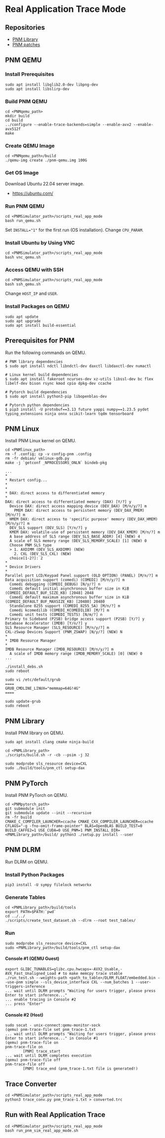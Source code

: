 # Real Application Trace Mode

## Repositories

- [PNM Library](https://github.samsungds.net/SAITPublic/PNMLibrary/PNMLibrary)
- [PNM patches](https://github.samsungds.net/SAITPublic/PNMLibrary/patches)

## PNM QEMU

### Install Prerequisites

```
sudo apt install libglib2.0-dev libpng-dev
sudo apt install libslirp-dev
```

### Build PNM QEMU

```
cd <PNMqemu_path>
mkdir build
cd build
../configure --enable-trace-backends=simple --enable-avx2 --enable-avx512f
make
```

### Create QEMU Image

```
cd <PNMqemu_path>/build
./qemu-img create ./pnm-qemu.img 100G
```

### Get OS Image

Download Ubuntu 22.04 server image.
- https://ubuntu.com/

### Run PNM QEMU

```
cd <PNMSimulator_path>/scripts_real_app_mode
bash run_qemu.sh
```

Set `INSTALL="1"` for the first run (OS installation).
Change `CPU_PARAM`.

### Install Ubuntu by Using VNC

```
cd <PNMSimulator_path>/scripts_real_app_mode
bash vnc_qemu.sh
```

### Access QEMU with SSH

```
cd <PNMSimulator_path>/scripts_real_app_mode
bash ssh_qemu.sh
```

Change `HOST_IP` and `USER`.

### Install Packages on QEMU

```
sudo apt update
sudo apt upgrade
sudo apt install build-essential
```

## Prerequisites for PNM

Run the following commands on QEMU.

```
# PNM library dependencies
$ sudo apt install ndctl libndctl-dev daxctl libdaxctl-dev numactl
 
# Linux kernel build dependencies
$ sudo apt install fakeroot ncurses-dev xz-utils libssl-dev bc flex libelf-dev bison rsync kmod cpio dpkg-dev ccache
 
# Pytorch build dependencies
$ sudo apt install python3-pip libopenblas-dev
 
# Pytorch python dependencies
$ pip3 install -U protobuf==3.13 future yappi numpy==1.23.5 pydot typing_extensions ninja onnx scikit-learn tqdm tensorboard
```

## PNM Linux

Install PNM Linux kernel on QEMU.

```
cd <PNMlinux_path>
rm -f .config; cp -v config-pnm .config
rm -fr debian/ vmlinux-gdb.py
make -j `getconf _NPROCESSORS_ONLN` bindeb-pkg
```

```
...
*
* Restart config...
*
*
* DAX: direct access to differentiated memory
*
DAX: direct access to differentiated memory (DAX) [Y/?] y
  Device DAX: direct access mapping device (DEV_DAX) [M/n/y/?] m
    PMEM DAX: direct access to persistent memory (DEV_DAX_PMEM) [M/n/?] m
  HMEM DAX: direct access to 'specific purpose' memory (DEV_DAX_HMEM) [M/n/y/?] m
  DEV_SLS support (DEV_SLS) [Y/n/?] y
  KMEM DAX: volatile-use of persistent memory (DEV_DAX_KMEM) [M/n/?] m
  A base address of SLS range (DEV_SLS_BASE_ADDR) [4] (NEW) 4
  A scale of SLS memory range (DEV_SLS_MEMORY_SCALE) [1] (NEW) 0
  Choose PNM SLS type
  > 1. AXDIMM (DEV_SLS_AXDIMM) (NEW)
    2. CXL (DEV_SLS_CXL) (NEW)
  choice[1-2?]: 2
*
* Device Drivers
*
Parallel port LCD/Keypad Panel support (OLD OPTION) (PANEL) [M/n/?] m
Data acquisition support (comedi) (COMEDI) [M/n/y/?] m
  Comedi debugging (COMEDI_DEBUG) [N/y/?] n
  Comedi default initial asynchronous buffer size in KiB (COMEDI_DEFAULT_BUF_SIZE_KB) [2048] 2048
  Comedi default maximum asynchronous buffer size in KiB (COMEDI_DEFAULT_BUF_MAXSIZE_KB) [20480] 20480
  Standalone 8255 support (COMEDI_8255_SA) [M/n/?] m
  Comedi kcomedilib (COMEDI_KCOMEDILIB) [M/?] m
  Comedi unit tests (COMEDI_TESTS) [N/m/?] n
Primary to Sideband (P2SB) bridge access support (P2SB) [Y/?] y
Database Accelerator (IMDB) [Y/n/?] y
SLS Resource Manager (SLS_RESOURCE) [M/n/y/?] m
CXL-zSwap Devices Support (PNM_ZSWAP) [N/y/?] (NEW) N
*
* IMDB Resource Manager
*
IMDB Resource Manager (IMDB_RESOURCE) [M/n/y/?] m
  A scale of IMDB memory range (IMDB_MEMORY_SCALE) [0] (NEW) 0
...
```

```
./install_debs.sh
sudo reboot
```

```
sudo vi /etc/default/grub
====
GRUB_CMDLINE_LINUX="memmap=64G!4G"
====
 
sudo update-grub
sudo reboot
```

## PNM Library

Install PNM library on QEMU.

```
sudo apt install clang cmake ninja-build
```

```
cd <PNMLibrary_path>
./scripts/build.sh -r -cb --psim -j 32
```

``` 
sudo modprobe sls_resource device=CXL
sudo ./build/tools/pnm_ctl setup-dax
```

## PNM PyTorch

Install PNM PyTorch on QEMU.

```
cd <PNMpytorch_path>
git submodule init
git submodule update --init --recursive
rm -fr build
CMAKE_C_COMPILER_LAUNCHER=ccache CMAKE_CXX_COMPILER_LAUNCHER=ccache CFLAGS="-g -fno-omit-frame-pointer" BLAS=OpenBLAS BUILD_TEST=0 BUILD_CAFFE2=1 USE_CUDA=0 USE_PNM=1 PNM_INSTALL_DIR=<PNMLibrary_path>/build/ python3 ./setup.py install --user
```

## PNM DLRM

Run DLRM on QEMU.

### Install Python Packages

```
pip3 install -U sympy filelock networkx
```

### Generate Tables

```
cd <PNMLibrary_path>/build/tools
export PATH=$PATH:`pwd`
cd ../../
./scripts/create_test_dataset.sh --dlrm --root test_tables/
```

### Run

```
sudo modprobe sls_resource device=CXL
sudo <PNMLibrary_path>/build/tools/pnm_ctl setup-dax
```

#### Console #1 (QEMU Guest)

```
export GLIBC_TUNABLES=glibc.cpu.hwcaps=-AVX2_Usable,-AVX_Fast_Unaligned_Load # to make memcpy trace stable
./run_test.sh --weights-path <path_to_table>/DLRM_FLOAT/embedded.bin --use-pnm simple --sls_device_interface CXL --num_batches 1 --user-triggers-inference
... wait until DLRM prompts "Waiting for users trigger, please press Enter to start inference..."
... enable tracing in Console #2
... press "Enter"
```

#### Console #2 (Host)

```
sudo socat - unix-connect:qemu-monitor-sock
(qemu) pnm-trace-file set pnm_trace-1.txt
... wait until DLRM prompts "Waiting for users trigger, please press Enter to start inference..." in Console #1
(qemu) pnm-trace-file on
pnm-trace-file on
        [PNM] trace_start
... wait until DLRM completes execution
(qemu) pnm-trace-file off
pnm-trace-file off
        [PNM] trace_end (pnm_trace-1.txt file is generated!)
```

## Trace Converter

```
cd <PNMSimulator_path>/scripts_real_app_mode
python3 trace_conv.py pnm_trace-1.txt > converted.trc
```

## Run with Real Application Trace

```
cd <PNMSimulator_path>/scripts_real_app_mode
bash run_pnm_sim_real_app_mode.sh
```
